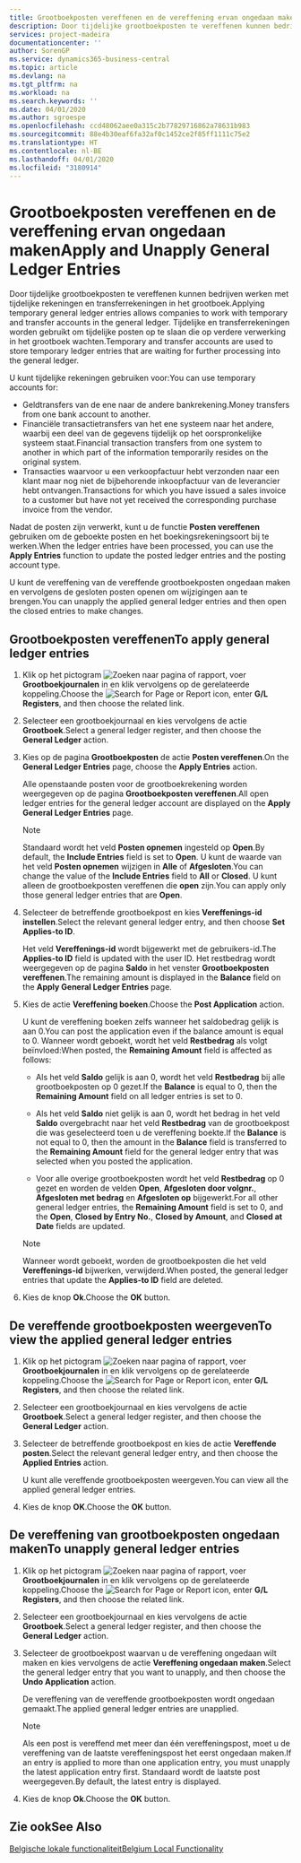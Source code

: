 ```yaml
---
title: Grootboekposten vereffenen en de vereffening ervan ongedaan maken
description: Door tijdelijke grootboekposten te vereffenen kunnen bedrijven werken met tijdelijke rekeningen en transferrekeningen in het grootboek. Tijdelijke en transferrekeningen worden gebruikt om tijdelijke posten op te slaan die op verdere verwerking in het grootboek wachten.
services: project-madeira
documentationcenter: ''
author: SorenGP
ms.service: dynamics365-business-central
ms.topic: article
ms.devlang: na
ms.tgt_pltfrm: na
ms.workload: na
ms.search.keywords: ''
ms.date: 04/01/2020
ms.author: sgroespe
ms.openlocfilehash: ccd48062aee0a315c2b77829716862a78631b983
ms.sourcegitcommit: 88e4b30eaf6fa32af0c1452ce2f85ff1111c75e2
ms.translationtype: HT
ms.contentlocale: nl-BE
ms.lasthandoff: 04/01/2020
ms.locfileid: "3180914"
---
```

# <a name="apply-and-unapply-general-ledger-entries"></a><span data-ttu-id="2deed-104">Grootboekposten vereffenen en de vereffening ervan ongedaan maken</span><span class="sxs-lookup"><span data-stu-id="2deed-104">Apply and Unapply General Ledger Entries</span></span>
<span data-ttu-id="2deed-105">Door tijdelijke grootboekposten te vereffenen kunnen bedrijven werken met tijdelijke rekeningen en transferrekeningen in het grootboek.</span><span class="sxs-lookup"><span data-stu-id="2deed-105">Applying temporary general ledger entries allows companies to work with temporary and transfer accounts in the general ledger.</span></span> <span data-ttu-id="2deed-106">Tijdelijke en transferrekeningen worden gebruikt om tijdelijke posten op te slaan die op verdere verwerking in het grootboek wachten.</span><span class="sxs-lookup"><span data-stu-id="2deed-106">Temporary and transfer accounts are used to store temporary ledger entries that are waiting for further processing into the general ledger.</span></span>  

 <span data-ttu-id="2deed-107">U kunt tijdelijke rekeningen gebruiken voor:</span><span class="sxs-lookup"><span data-stu-id="2deed-107">You can use temporary accounts for:</span></span>  

- <span data-ttu-id="2deed-108">Geldtransfers van de ene naar de andere bankrekening.</span><span class="sxs-lookup"><span data-stu-id="2deed-108">Money transfers from one bank account to another.</span></span>  
- <span data-ttu-id="2deed-109">Financiële transactietransfers van het ene systeem naar het andere, waarbij een deel van de gegevens tijdelijk op het oorspronkelijke systeem staat.</span><span class="sxs-lookup"><span data-stu-id="2deed-109">Financial transaction transfers from one system to another in which part of the information temporarily resides on the original system.</span></span>  
- <span data-ttu-id="2deed-110">Transacties waarvoor u een verkoopfactuur hebt verzonden naar een klant maar nog niet de bijbehorende inkoopfactuur van de leverancier hebt ontvangen.</span><span class="sxs-lookup"><span data-stu-id="2deed-110">Transactions for which you have issued a sales invoice to a customer but have not yet received the corresponding purchase invoice from the vendor.</span></span>  

 <span data-ttu-id="2deed-111">Nadat de posten zijn verwerkt, kunt u de functie **Posten vereffenen** gebruiken om de geboekte posten en het boekingsrekeningsoort bij te werken.</span><span class="sxs-lookup"><span data-stu-id="2deed-111">When the ledger entries have been processed, you can use the **Apply Entries** function to update the posted ledger entries and the posting account type.</span></span>  

 <span data-ttu-id="2deed-112">U kunt de vereffening van de vereffende grootboekposten ongedaan maken en vervolgens de gesloten posten openen om wijzigingen aan te brengen.</span><span class="sxs-lookup"><span data-stu-id="2deed-112">You can unapply the applied general ledger entries and then open the closed entries to make changes.</span></span>  

## <a name="to-apply-general-ledger-entries"></a><span data-ttu-id="2deed-113">Grootboekposten vereffenen</span><span class="sxs-lookup"><span data-stu-id="2deed-113">To apply general ledger entries</span></span>  

1.  <span data-ttu-id="2deed-114">Klik op het pictogram ![Zoeken naar pagina of rapport](../../media/ui-search/search_small.png "Het pictogram Zoeken naar pagina of rapport"), voer **Grootboekjournalen** in en klik vervolgens op de gerelateerde koppeling.</span><span class="sxs-lookup"><span data-stu-id="2deed-114">Choose the ![Search for Page or Report](../../media/ui-search/search_small.png "Search for Page or Report icon") icon, enter **G/L Registers**, and then choose the related link.</span></span>  
2.  <span data-ttu-id="2deed-115">Selecteer een grootboekjournaal en kies vervolgens de actie **Grootboek**.</span><span class="sxs-lookup"><span data-stu-id="2deed-115">Select a general ledger register, and then choose the **General Ledger** action.</span></span>  
3.  <span data-ttu-id="2deed-116">Kies op de pagina **Grootboekposten** de actie **Posten vereffenen**.</span><span class="sxs-lookup"><span data-stu-id="2deed-116">On the **General Ledger Entries** page, choose the **Apply Entries** action.</span></span>  

    <span data-ttu-id="2deed-117">Alle openstaande posten voor de grootboekrekening worden weergegeven op de pagina **Grootboekposten vereffenen**.</span><span class="sxs-lookup"><span data-stu-id="2deed-117">All open ledger entries for the general ledger account are displayed on the **Apply General Ledger Entries** page.</span></span>  

    > [!NOTE]  
    >  <span data-ttu-id="2deed-118">Standaard wordt het veld **Posten opnemen** ingesteld op **Open**.</span><span class="sxs-lookup"><span data-stu-id="2deed-118">By default, the **Include Entries** field is set to **Open**.</span></span> <span data-ttu-id="2deed-119">U kunt de waarde van het veld **Posten opnemen** wijzigen in **Alle** of **Afgesloten**.</span><span class="sxs-lookup"><span data-stu-id="2deed-119">You can change the value of the **Include Entries** field to **All** or **Closed**.</span></span> <span data-ttu-id="2deed-120">U kunt alleen de grootboekposten vereffenen die **open** zijn.</span><span class="sxs-lookup"><span data-stu-id="2deed-120">You can apply only those general ledger entries that are **Open**.</span></span>  

4.  <span data-ttu-id="2deed-121">Selecteer de betreffende grootboekpost en kies **Vereffenings-id instellen**.</span><span class="sxs-lookup"><span data-stu-id="2deed-121">Select the relevant general ledger entry, and then choose **Set Applies-to ID**.</span></span>  

    <span data-ttu-id="2deed-122">Het veld **Vereffenings-id** wordt bijgewerkt met de gebruikers-id.</span><span class="sxs-lookup"><span data-stu-id="2deed-122">The **Applies-to ID** field is updated with the user ID.</span></span> <span data-ttu-id="2deed-123">Het restbedrag wordt weergegeven op de pagina **Saldo** in het venster **Grootboekposten vereffenen**.</span><span class="sxs-lookup"><span data-stu-id="2deed-123">The remaining amount is displayed in the **Balance** field on the **Apply General Ledger Entries** page.</span></span>  

5.  <span data-ttu-id="2deed-124">Kies de actie **Vereffening boeken**.</span><span class="sxs-lookup"><span data-stu-id="2deed-124">Choose the **Post Application** action.</span></span>  

    <span data-ttu-id="2deed-125">U kunt de vereffening boeken zelfs wanneer het saldobedrag gelijk is aan 0.</span><span class="sxs-lookup"><span data-stu-id="2deed-125">You can post the application even if the balance amount is equal to 0.</span></span> <span data-ttu-id="2deed-126">Wanneer wordt geboekt, wordt het veld **Restbedrag** als volgt beïnvloed:</span><span class="sxs-lookup"><span data-stu-id="2deed-126">When posted, the **Remaining Amount** field is affected as follows:</span></span>  

    - <span data-ttu-id="2deed-127">Als het veld **Saldo** gelijk is aan 0, wordt het veld **Restbedrag** bij alle grootboekposten op 0 gezet.</span><span class="sxs-lookup"><span data-stu-id="2deed-127">If the **Balance** is equal to 0, then the **Remaining Amount** field on all ledger entries is set to 0.</span></span>  

    - <span data-ttu-id="2deed-128">Als het veld **Saldo** niet gelijk is aan 0, wordt het bedrag in het veld **Saldo** overgebracht naar het veld **Restbedrag** van de grootboekpost die was geselecteerd toen u de vereffening boekte.</span><span class="sxs-lookup"><span data-stu-id="2deed-128">If the **Balance** is not equal to 0, then the amount in the **Balance** field is transferred to the **Remaining Amount** field for the general ledger entry that was selected when you posted the application.</span></span>  

    - <span data-ttu-id="2deed-129">Voor alle overige grootboekposten wordt het veld **Restbedrag** op 0 gezet en worden de velden **Open**, **Afgesloten door volgnr.**, **Afgesloten met bedrag** en **Afgesloten op** bijgewerkt.</span><span class="sxs-lookup"><span data-stu-id="2deed-129">For all other general ledger entries, the **Remaining Amount** field is set to 0, and the **Open**, **Closed by Entry No.**, **Closed by Amount**, and **Closed at Date** fields are updated.</span></span>  

    > [!NOTE]  
    >  <span data-ttu-id="2deed-130">Wanneer wordt geboekt, worden de grootboekposten die het veld **Vereffenings-id** bijwerken, verwijderd.</span><span class="sxs-lookup"><span data-stu-id="2deed-130">When posted, the general ledger entries that update the **Applies-to ID** field are deleted.</span></span>  

6.  <span data-ttu-id="2deed-131">Kies de knop **Ok**.</span><span class="sxs-lookup"><span data-stu-id="2deed-131">Choose the **OK** button.</span></span>  

## <a name="to-view-the-applied-general-ledger-entries"></a><span data-ttu-id="2deed-132">De vereffende grootboekposten weergeven</span><span class="sxs-lookup"><span data-stu-id="2deed-132">To view the applied general ledger entries</span></span>  

1.  <span data-ttu-id="2deed-133">Klik op het pictogram ![Zoeken naar pagina of rapport](../../media/ui-search/search_small.png "Het pictogram Zoeken naar pagina of rapport"), voer **Grootboekjournalen** in en klik vervolgens op de gerelateerde koppeling.</span><span class="sxs-lookup"><span data-stu-id="2deed-133">Choose the ![Search for Page or Report](../../media/ui-search/search_small.png "Search for Page or Report icon") icon, enter **G/L Registers**, and then choose the related link.</span></span>  
2.  <span data-ttu-id="2deed-134">Selecteer een grootboekjournaal en kies vervolgens de actie **Grootboek**.</span><span class="sxs-lookup"><span data-stu-id="2deed-134">Select a general ledger register, and then choose the **General Ledger** action.</span></span>  
3.  <span data-ttu-id="2deed-135">Selecteer de betreffende grootboekpost en kies de actie **Vereffende posten**.</span><span class="sxs-lookup"><span data-stu-id="2deed-135">Select the relevant general ledger entry, and then choose the **Applied Entries** action.</span></span>  

    <span data-ttu-id="2deed-136">U kunt alle vereffende grootboekposten weergeven.</span><span class="sxs-lookup"><span data-stu-id="2deed-136">You can view all the applied general ledger entries.</span></span>  

4.  <span data-ttu-id="2deed-137">Kies de knop **OK**.</span><span class="sxs-lookup"><span data-stu-id="2deed-137">Choose the **OK** button.</span></span>  

## <a name="to-unapply-general-ledger-entries"></a><span data-ttu-id="2deed-138">De vereffening van grootboekposten ongedaan maken</span><span class="sxs-lookup"><span data-stu-id="2deed-138">To unapply general ledger entries</span></span>  

1.  <span data-ttu-id="2deed-139">Klik op het pictogram ![Zoeken naar pagina of rapport](../../media/ui-search/search_small.png "Het pictogram Zoeken naar pagina of rapport"), voer **Grootboekjournalen** in en klik vervolgens op de gerelateerde koppeling.</span><span class="sxs-lookup"><span data-stu-id="2deed-139">Choose the ![Search for Page or Report](../../media/ui-search/search_small.png "Search for Page or Report icon") icon, enter **G/L Registers**, and then choose the related link.</span></span>  
2.  <span data-ttu-id="2deed-140">Selecteer een grootboekjournaal en kies vervolgens de actie **Grootboek**.</span><span class="sxs-lookup"><span data-stu-id="2deed-140">Select a general ledger register, and then choose the **General Ledger** action.</span></span>  
3.  <span data-ttu-id="2deed-141">Selecteer de grootboekpost waarvan u de vereffening ongedaan wilt maken en kies vervolgens de actie **Vereffening ongedaan maken**.</span><span class="sxs-lookup"><span data-stu-id="2deed-141">Select the general ledger entry that you want to unapply, and then choose the **Undo Application** action.</span></span>  

    <span data-ttu-id="2deed-142">De vereffening van de vereffende grootboekposten wordt ongedaan gemaakt.</span><span class="sxs-lookup"><span data-stu-id="2deed-142">The applied general ledger entries are unapplied.</span></span>  

    > [!NOTE]  
    >  <span data-ttu-id="2deed-143">Als een post is vereffend met meer dan één vereffeningspost, moet u de vereffening van de laatste vereffeningspost het eerst ongedaan maken.</span><span class="sxs-lookup"><span data-stu-id="2deed-143">If an entry is applied to more than one application entry, you must unapply the latest application entry first.</span></span> <span data-ttu-id="2deed-144">Standaard wordt de laatste post weergegeven.</span><span class="sxs-lookup"><span data-stu-id="2deed-144">By default, the latest entry is displayed.</span></span>  

4.  <span data-ttu-id="2deed-145">Kies de knop **Ok**.</span><span class="sxs-lookup"><span data-stu-id="2deed-145">Choose the **OK** button.</span></span>  

## <a name="see-also"></a><span data-ttu-id="2deed-146">Zie ook</span><span class="sxs-lookup"><span data-stu-id="2deed-146">See Also</span></span>  
[<span data-ttu-id="2deed-147">Belgische lokale functionaliteit</span><span class="sxs-lookup"><span data-stu-id="2deed-147">Belgium Local Functionality</span></span>](belgium-local-functionality.md)
